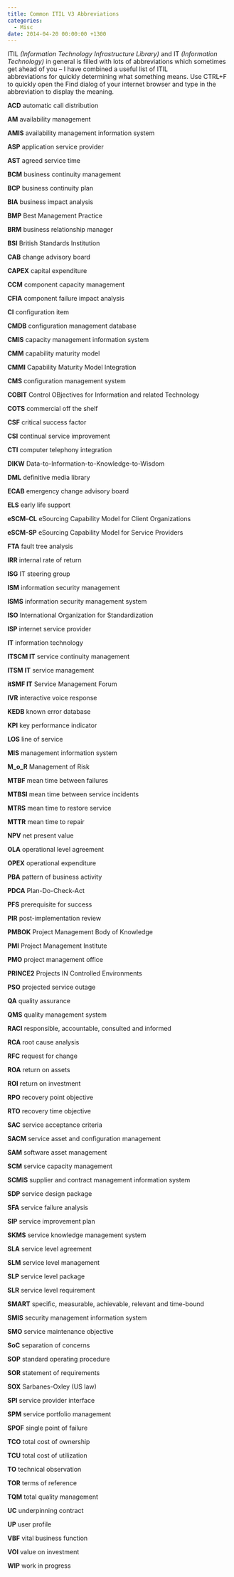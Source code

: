 ```yaml
---
title: Common ITIL V3 Abbreviations
categories:
  - Misc
date: 2014-04-20 00:00:00 +1300
---
```


ITIL _(Information Technology Infrastructure Library)_ and IT _(Information Technology)_ in general is filled with lots of abbreviations which sometimes get ahead of you &#8211; I have combined a useful list of ITIL abbreviations for quickly determining what something means. Use CTRL+F to quickly open the Find dialog of your internet browser and type in the abbreviation to display the meaning.

**ACD** automatic call distribution
  
**AM** availability management
  
**AMIS** availability management information system
  
**ASP** application service provider
  
**AST** agreed service time
  
**BCM** business continuity management
  
**BCP** business continuity plan
  
**BIA** business impact analysis
  
**BMP** Best Management Practice
  
**BRM** business relationship manager
  
**BSI** British Standards Institution
  
**CAB** change advisory board
  
**CAPEX** capital expenditure
  
**CCM** component capacity management
  
**CFIA** component failure impact analysis
  
**CI** configuration item
  
**CMDB** configuration management database
  
**CMIS** capacity management information system
  
**CMM** capability maturity model
  
**CMMI** Capability Maturity Model Integration
  
**CMS** configuration management system
  
**COBIT** Control OBjectives for Information and related Technology
  
**COTS** commercial off the shelf
  
**CSF** critical success factor
  
**CSI** continual service improvement
  
**CTI** computer telephony integration
  
**DIKW** Data-to-Information-to-Knowledge-to-Wisdom
  
**DML** definitive media library
  
**ECAB** emergency change advisory board
  
**ELS** early life support
  
**eSCM**&#8211;**CL** eSourcing Capability Model for Client Organizations
  
**eSCM-SP** eSourcing Capability Model for Service Providers
  
**FTA** fault tree analysis
  
**IRR** internal rate of return
  
**ISG** IT steering group
  
**ISM** information security management
  
**ISMS** information security management system
  
**ISO** International Organization for Standardization
  
**ISP** internet service provider
  
**IT** information technology
  
**ITSCM IT** service continuity management
  
**ITSM IT** service management
  
**itSMF IT** Service Management Forum
  
**IVR** interactive voice response
  
**KEDB** known error database
  
**KPI** key performance indicator
  
**LOS** line of service
  
**MIS** management information system
  
**M\_o\_R** Management of Risk
  
**MTBF** mean time between failures
  
**MTBSI** mean time between service incidents
  
**MTRS** mean time to restore service
  
**MTTR** mean time to repair
  
**NPV** net present value
  
**OLA** operational level agreement
  
**OPEX** operational expenditure
  
**PBA** pattern of business activity
  
**PDCA** Plan-Do-Check-Act
  
**PFS** prerequisite for success
  
**PIR** post-implementation review
  
**PMBOK** Project Management Body of Knowledge
  
**PMI** Project Management Institute
  
**PMO** project management office
  
**PRINCE2** Projects IN Controlled Environments
  
**PSO** projected service outage
  
**QA** quality assurance
  
**QMS** quality management system
  
**RACI** responsible, accountable, consulted and informed
  
**RCA** root cause analysis
  
**RFC** request for change
  
**ROA** return on assets
  
**ROI** return on investment
  
**RPO** recovery point objective
  
**RTO** recovery time objective
  
**SAC** service acceptance criteria
  
**SACM** service asset and configuration management
  
**SAM** software asset management
  
**SCM** service capacity management
  
**SCMIS** supplier and contract management information system
  
**SDP** service design package
  
**SFA** service failure analysis
  
**SIP** service improvement plan
  
**SKMS** service knowledge management system
  
**SLA** service level agreement
  
**SLM** service level management
  
**SLP** service level package
  
**SLR** service level requirement
  
**SMART** specific, measurable, achievable, relevant and time-bound
  
**SMIS** security management information system
  
**SMO** service maintenance objective
  
**SoC** separation of concerns
  
**SOP** standard operating procedure
  
**SOR** statement of requirements
  
**SOX** Sarbanes-Oxley (US law)
  
**SPI** service provider interface
  
**SPM** service portfolio management
  
**SPOF** single point of failure
  
**TCO** total cost of ownership
  
**TCU** total cost of utilization
  
**TO** technical observation
  
**TOR** terms of reference
  
**TQM** total quality management
  
**UC** underpinning contract
  
**UP** user profile
  
**VBF** vital business function
  
**VOI** value on investment
  
**WIP** work in progress
